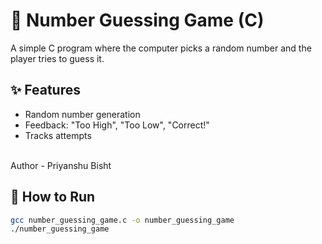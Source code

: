 # 🎯 Number Guessing Game (C)

A simple C program where the computer picks a random number and the player tries to guess it.

## ✨ Features
- Random number generation  
- Feedback: "Too High", "Too Low", "Correct!"  
- Tracks attempts
<br>
Author - Priyanshu Bisht

## 🚀 How to Run
```bash
gcc number_guessing_game.c -o number_guessing_game
./number_guessing_game
